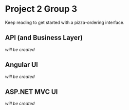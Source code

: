# Project 2 Group 3
Keep reading to get started with a pizza-ordering interface.

## API (and Business Layer)
*will be created*

## Angular UI
*will be created*

## ASP.NET MVC UI
*will be created*

